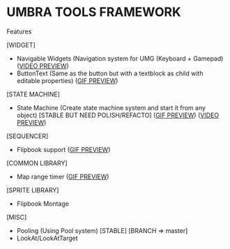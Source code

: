 # UMBRA TOOLS FRAMEWORK

Features 

[WIDGET]
- Navigable Widgets (Navigation system for UMG (Keyboard + Gamepad) ([VIDEO PREVIEW](https://www.youtube.com/watch?v=w3XfJTXJ89w))
- ButtonText (Same as the button but with a textblock as child with editable properties) ([GIF PREVIEW](http://image.ibb.co/h485Ln/Button_Text_Overview.gif))

[STATE MACHINE]
- State Machine (Create state machine system and start it from any object) [STABLE BUT NEED POLISH/REFACTO] ([GIF PREVIEW](https://image.ibb.co/dBXf37/SM_Overview.gif))
([VIDEO PREVIEW](https://www.youtube.com/watch?v=Be6-4IMY-fY))

[SEQUENCER]
- Flipbook support ([GIF PREVIEW](http://image.ibb.co/fme4H7/Seq_Flipbook_Overview.gif))

[COMMON LIBRARY]
- Map range timer ([GIF PREVIEW](http://image.ibb.co/ddt0mS/Map_Range_Timer_Overview.gif))

[SPRITE LIBRARY]
- Flipbook Montage

[MISC]
- Pooling (Using Pool system) [STABLE] [BRANCH => master]
- LookAt/LookAtTarget